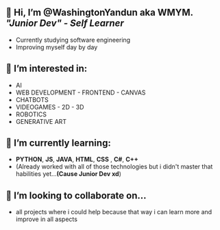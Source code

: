 ## 👋 Hi, I’m @WashingtonYandun aka WMYM. ***"Junior Dev" - Self Learner***
- Currently studying software engineering
- Improving myself day by day
 
## 👀 I’m interested in:
- AI 
- WEB DEVELOPMENT - FRONTEND - CANVAS
- CHATBOTS
- VIDEOGAMES - 2D - 3D
- ROBOTICS
- GENERATIVE ART
 
## 🌱 I’m currently learning:
- **PYTHON**, **JS**, **JAVA**, **HTML**, **CSS** , **C#**, **C++**
- (Already worked with all of those technologies but i didn't master that habilities yet...**(Cause Junior Dev xd**)
 
## 💞️ I’m looking to collaborate on...
- all projects where i could help because that way i can learn more and improve in all aspects

<!---
WashingtonYandun/WashingtonYandun is a ✨ special ✨ repository because its `README.md` (this file) appears on your GitHub profile.
You can click the Preview link to take a look at your changes.
